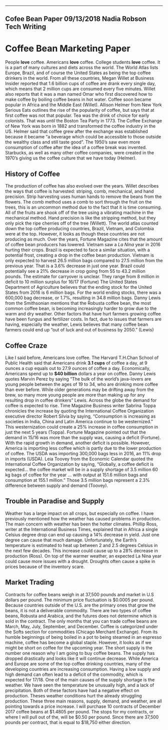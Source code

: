 ----
Cofee Bean Paper
09/13/2018
Nadia Robson
Tech Writing
----
# Coffee Bean Marketing Paper #
People **love** coffee. Americans **love** coffee. College students **love** coffee. It is a part of many cultures and diets across the world. The World Atlas lists Europe, Brazil, and of course the United States as being the top coffee drinkers in the world. From all these countries, Megan Willet at Business Insider reported that 1.6 billion cups of coffee are drank every single day, which means that 2 million cups are consumed every five minutes. Willet also reports that it was a man named Omar who first discovered how to make coffee by boiling coffee beans in hot water. Coffee soon became popular in Africa and the Middle East (Willet). Allison Helmer from New York Serious Eats outlines the rise of the popularity of coffee, but says that at first coffee was not that popular. Tea was the drink of choice for early colonists. That was *until* the Boston Tea Party in 1773. The Coffee Exchange of New York was born in 1882 and transformed the coffee industry in the US. Helmer said that coffee grew after the exchange was established because it became “a beverage which could be accessible to those outside the wealthy class and still taste good”. The 1950’s saw even more consumption of coffee after the idea of a coffee break was invented. Starbucks, as well as many other coffee companies, were created in the 1970’s giving us the coffee culture that we have today (Helmer).
## History of Coffee ##
The production of coffee has also evolved over the years. Willet describes the ways that coffee is harvested: striping, comb, mechanical, and hand precision. Strip harvesting uses human hands to remove the beans from the flowers. The comb method uses a comb to sort through the fruit on the trees, this is an uncommon method due to the fact that it is time consuming. All of the fruits are shook off of the tree using a vibrating machine in the mechanical method. Hand precision is like the stripping method, but they only pick the ripe cherries off of the tree (Willett). The world atlas counted down the top coffee producing countries, Brazil, Vietnam, and Colombia were at the top. However, it looks as though these countries are not producing as much. Over the years, Fortune Magazine cites that the amount of coffee bean producers has lowered. Vietnam saw a *La Nina* year in 2016 hurting their crops. Brazil is expected to face a similar situation, with a potential frost, creating a drop in the coffee bean production. Vietnam is only expected to harvest 26.5 million bags compared to 27.5 million from the previous year. That is a 3.6% decrease in just one year. Brazil could potentially see a 21% decrease in crop going from 55 to 43.2 million pounds. The estimate for carryover is unclear. They range from 8 million in deficit to 10 million surplus for 16/17 (Fortune) The United States Department of Agriculture believes that the ending stock for the United States from 2016 is 6 million bags. For the world ending stocks, there was a 600,000 bag decrease, or 1.7%, resulting in 34.8 million bags. Danny Lewis from the Smithsonian mentions that the Robusta coffee bean, the most common coffee bean, is becoming increasingly harder to grow due to the warm and dry weather. Other factors that have hurt farmers growing coffee have been fungus and fertilizer costs. In fact, due to issues that farmers are having, especially the weather, Lewis believes that many coffee bean farmers could end up “out of luck and out of business by 2050.” (Lewis) 
## Coffee Craze ##
Like I said before, Americans love coffee. The Harvard T.H.Chan School of Public Health said that Americans drink **3.1 cups** of coffee a day, at 9 ounces a cup equals out to 27.9 ounces of coffee a day. Economically, Americans spend up to **$40 billion** dollars a year on coffee. Danny Lewis quotes Marvin Perez by saying “The bulk of the world’s java-lovers are young people between the ages of 19 to 34, who are drinking more coffee than ever before. While older generations may be drifting away from the brew, so many more young people are more than making up for any resulting drop in coffee drinkers” Lewis.  Across the globe the demand for coffee is expected to rise. Time Magazine Business writer Sabrina Toppa chronicles the increase by quoting the International Coffee Organization executive director Robert Silvia by saying, “Consumption is increasing as societies in India, China and Latin America continue to be westernized.” This westernization could create a 25% increase in coffee consumption in just the next 5 years (Toppa). Fortune Magazine pointed out that the demand in 15/16 was more than the supply was, causing a deficit (Fortune). With the rapid growth in demand, another deficit is possible. However, America is importing less coffee which is partly due to the lower production of coffee. The USDA was importing 300,000 bags less in 2016, an 11% drop in imports (USDA). Leia Toovey from the Economic Calendar quoted the International Coffee Organization by saying, “Globally, a coffee deficit is expected… the coffee market will be in a supply shortage of 3.5 million 60 kg bags of coffee for the year … with output at 151.6 million bags and consumption at 155.1 million.”  Those 3.5 million bags represent a 2.3% difference between supply and demand (Toovey). 			
## Trouble in Paradise and Supply ##
Weather has a large impact on all crops, but especially on coffee. I have previously mentioned how the weather has caused problems in production. The main concern with weather has been the hotter climates. Phillip Ross, writer at the International Business Times, explained that in Africa a single Celsius degree drop can end up causing a 14% decrease in yield. Just one degree can cause that much damage. Unfortunately, the Earth’s temperature is estimated to heat up between 2 and 2.5 degrees Celsius in the next few decades. This increase could cause up to a 28% decrease in production (Ross). On top of the warmer weather, an expected La Nina year could cause more issues with a drought. Droughts often cause a spike in prices because of the inventory scare. 
## Market Trading ##
Contracts for coffee beans weigh in at 37,500 pounds and market in U.S dollars per pound. The minimum price fluctuation is $0.0005 per pound. Because countries outside of the U.S. are the primary ones that grow the beans, it is not a deliverable commodity. There are two types of coffee beans, Robusta and Arabica, and the futures does not determine which is sold in the contract. The only months that you can trade coffee beans are March, May, July, September, and December. Coffee is categorized under the Softs section for commodities (Chicago Merchant Exchange). 
	From its humble beginnings of being boiled in a pot to being steamed in an espresso machine, coffee has become a global staple. However, it looks as if we might be short on coffee for the upcoming year. The short supply is the number one reason why I am going to buy coffee beans. The supply has dropped drastically and looks like it will continue decrease. While America and Europe are some of the top coffee drinking countries, many of the developing countries are increasing consumption. Having a low supply and high demand can often lead to a deficit of the commodity, which is expected for 17/18. One of the main causes of the supply shortage is the weather. We have seen the temperature be unusually high, and a lack of precipitation. Both of these factors have had a negative effect on production. Theses weather conditions hurt the already struggling production. These three main reasons, supply, demand, and weather, are all pointing towards a price increase. I will purchase 10 contracts of December 2017 coffee beans at $1.4805 per pound. The stops for my contracts, or where I will pull out of the, will be $0.50 per pound. Since there are 37,500 pounds per contract, that is equal to $18,750 either direction. 



























